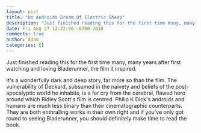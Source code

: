 ```yaml
---
layout: post
title: "Do Androids Dream Of Electric Sheep"
description: "Just finished reading this for the first time many, many years after first watching and loving Bladerunner, the film it inspired. It's a wonderfully dark and deep story, far more so than the film. The vulnerability of Deckard, subsumed in the naiv..."
date: Fri Aug 27 12:22:00 -0700 2010
comments: true
author: Adam
categories: []
---
```


Just finished reading this for the first time many, many years after first watching and loving Bladerunner, the film it inspired. <p /> It's a wonderfully dark and deep story, far more so than the film. The vulnerability of Deckard, subsumed in the naivety and beliefs of the post-apocalyptic world he inhabits, is a far cry from the cerebral, flawed hero around which Ridley Scott's film is centred. Philip K Dick's androids and humans are much less binary than their cinematographic counterparts.
They are both enthralling works in their own right and if you've only got round to seeing Bladerunner, you should definitely make time to read the book.
